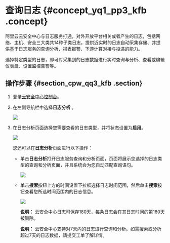 # 查询日志 {#concept_yq1_pp3_kfb .concept}

阿里云云安全中心与日志服务打通，对外开放平台相关或者产生的日志，包括网络、主机、安全三大类共14种子类日志。提供近实时的日志自动采集存储、并提供基于日志服务的查询分析、报表报警、下游计算对接与投递的能力。

选择特定类型的日志，即可对采集到的日志数据进行实时查询与分析、查看或编辑仪表盘、设置监控告警等。

## 操作步骤 {#section_cpw_qq3_kfb .section}

1.  登录[云安全中心控制台](https://yundun.console.aliyun.com/?p=sas)。
2.  在左侧导航栏中选择**日志分析** 。

    ![](http://static-aliyun-doc.oss-cn-hangzhou.aliyuncs.com/assets/img/22729/155301466537891_zh-CN.png)

3.  在日志分析页面选择您需要查看的日志类型，并将状态设置为**启用**。

    ![](http://static-aliyun-doc.oss-cn-hangzhou.aliyuncs.com/assets/img/22729/155301466537893_zh-CN.png)

    您还可以在**日志分析**页面进行以下操作：

    -   单击**日志分析**打开日志服务查询和分析页面，页面将展示您选择的日志类型的查询和分析页面，并且系统会为您自动匹配查询语句。

        ![](http://static-aliyun-doc.oss-cn-hangzhou.aliyuncs.com/assets/img/22729/155301466537898_zh-CN.png)

    -   单击**搜索**按钮上方的时间设置下拉框选择日志时间范围，然后单击**搜索**按钮查看您所选时间范围内的日志信息。

        ![](http://static-aliyun-doc.oss-cn-hangzhou.aliyuncs.com/assets/img/22729/155301466537899_zh-CN.png)

        **说明：** 云安全中心日志可保存180天，每条日志会在其日志时间的第180天被删除。

        **说明：** 云安全中心支持对7天内的日志进行查询和分析。如需搜索或分析超过7天的日志数据，请提交工单了解详情。


